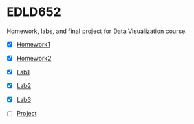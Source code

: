 # EDLD652
Homework, labs, and final project for Data Visualization course.

- [x] [Homework1](https://wanjiag.github.io/EDLD652/hw1/hw1_code.html)

- [x] [Homework2](https://wanjiag.github.io/EDLD652/hw2/hw2_code.html)

- [x] [Lab1](https://htmlpreview.github.io/?https://github.com/wanjiag/EDLD652/blob/main/lab1/lab1_code.html)

- [x] [Lab2](https://wanjiag.github.io/EDLD652/lab2/lab2_code.html)

- [x] [Lab3](https://wanjiag.github.io/EDLD652/lab3/lab3_code.html)

- [ ] [Project](https://wanjiag.github.io/EDLD652/project/project_draft.html)
